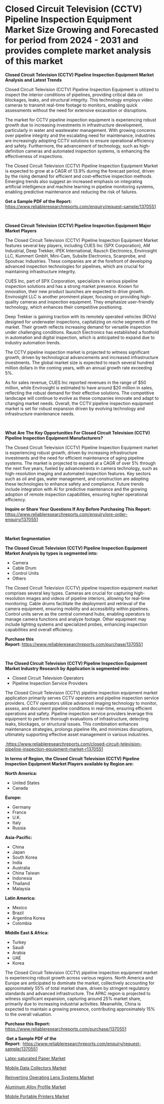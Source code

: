 <p><h1>Closed Circuit Television (CCTV) Pipeline Inspection Equipment Market Size Growing and Forecasted for period from 2024 - 2031 and provides complete market analysis of this market</h1></p><p><strong>Closed Circuit Television (CCTV) Pipeline Inspection Equipment Market Analysis and Latest Trends</strong></p>
<p><p>Closed Circuit Television (CCTV) Pipeline Inspection Equipment is utilized to inspect the interior conditions of pipelines, providing critical data on blockages, leaks, and structural integrity. This technology employs video cameras to transmit real-time footage to monitors, enabling quick assessments without the need for extensive excavation or disruptions.</p><p>The market for CCTV pipeline inspection equipment is experiencing robust growth due to increasing investments in infrastructure development, particularly in water and wastewater management. With growing concerns over pipeline integrity and the escalating need for maintenance, industries are increasingly adopting CCTV solutions to ensure operational efficiency and safety. Furthermore, the advancement of technology, such as high-definition cameras and automated inspection systems, is enhancing the effectiveness of inspections.</p><p>The Closed Circuit Television (CCTV) Pipeline Inspection Equipment Market is expected to grow at a CAGR of 13.9% during the forecast period, driven by the rising demand for efficient and cost-effective inspection methods. Emerging trends also suggest an increased emphasis on integrating artificial intelligence and machine learning in pipeline monitoring systems, enabling predictive maintenance and reducing the risk of failures.</p></p>
<p><strong>Get a Sample PDF of the Report:&nbsp;</strong> <a href="https://www.reliableresearchreports.com/enquiry/request-sample/1370551?utm_campaign=113&utm_medium=2&utm_source=Github&utm_content=ia&utm_term=17112024&utm_id=closed-circuit-television-cctv-pipeline-inspection-equipment">https://www.reliableresearchreports.com/enquiry/request-sample/1370551</a></p>
<p>&nbsp;</p>
<p><strong>Closed Circuit Television (CCTV) Pipeline Inspection Equipment Major Market Players</strong></p>
<p><p>The Closed Circuit Television (CCTV) Pipeline Inspection Equipment Market features several key players, including CUES Inc (SPX Corporation), AM Industrial, Deep Trekker, iPEK International, Rausch Electronics, Envirosight LLC, Kummert GmbH, Mini-Cam, Subsite Electronics, Scanprobe, and Spoutvac Industries. These companies are at the forefront of developing advanced inspection technologies for pipelines, which are crucial for maintaining infrastructure integrity.</p><p>CUES Inc, part of SPX Corporation, specializes in various pipeline inspection solutions and has a strong market presence. Known for innovation, their new product launches are expected to drive growth. Envirosight LLC is another prominent player, focusing on providing high-quality cameras and inspection equipment. They emphasize user-friendly technology, which enhances their competitive positioning.</p><p>Deep Trekker is gaining traction with its remotely operated vehicles (ROVs) designed for underwater inspections, capitalizing on niche segments of the market. Their growth reflects increasing demand for versatile inspection under challenging conditions. Rausch Electronics has established a foothold in automation and digital inspection, which is anticipated to expand due to industry automation trends.</p><p>The CCTV pipeline inspection market is projected to witness significant growth, driven by technological advancements and increased infrastructure investments. The global market size is expected to reach several hundred million dollars in the coming years, with an annual growth rate exceeding 5%.</p><p>As for sales revenue, CUES Inc reported revenues in the range of $50 million, while Envirosight is estimated to have around $20 million in sales, reflecting the robust demand for their effective solutions. The competitive landscape will continue to evolve as these companies innovate and adapt to changing market needs. Overall, the CCTV pipeline inspection equipment market is set for robust expansion driven by evolving technology and infrastructure maintenance needs.</p></p>
<p>&nbsp;</p>
<p><strong>What Are The Key Opportunities For Closed Circuit Television (CCTV) Pipeline Inspection Equipment Manufacturers?</strong></p>
<p><p>The Closed Circuit Television (CCTV) Pipeline Inspection Equipment market is experiencing robust growth, driven by increasing infrastructure investments and the need for efficient maintenance of aging pipeline systems. The market is projected to expand at a CAGR of over 5% through the next five years, fueled by advancements in camera technology, such as high-resolution imaging and automated inspection features. Key sectors such as oil and gas, water management, and construction are adopting these technologies to enhance safety and compliance. Future trends include integration with AI for predictive maintenance and the growing adoption of remote inspection capabilities, ensuring higher operational efficiency.</p></p>
<p><strong>Inquire or Share Your Questions If Any Before Purchasing This Report:</strong> <a href="https://www.reliableresearchreports.com/enquiry/pre-order-enquiry/1370551?utm_campaign=113&utm_medium=2&utm_source=Github&utm_content=ia&utm_term=17112024&utm_id=closed-circuit-television-cctv-pipeline-inspection-equipment">https://www.reliableresearchreports.com/enquiry/pre-order-enquiry/1370551</a></p>
<p>&nbsp;</p>
<p><strong>Market Segmentation</strong></p>
<p><strong>The Closed Circuit Television (CCTV) Pipeline Inspection Equipment Market Analysis by types is segmented into:</strong></p>
<p><ul><li>Camera</li><li>Cable Drum</li><li>Control Units</li><li>Others</li></ul></p>
<p><p>The Closed Circuit Television (CCTV) pipeline inspection equipment market comprises several key types. Cameras are crucial for capturing high-resolution images and videos of pipeline interiors, allowing for real-time monitoring. Cable drums facilitate the deployment and retrieval of the camera equipment, ensuring mobility and accessibility within pipelines. Control units serve as the central command hubs, enabling operators to manage camera functions and analyze footage. Other equipment may include lighting systems and specialized probes, enhancing inspection capabilities and overall efficiency.</p></p>
<p><strong>Purchase this Report:&nbsp;</strong><a href="https://www.reliableresearchreports.com/purchase/1370551?utm_campaign=113&utm_medium=2&utm_source=Github&utm_content=ia&utm_term=17112024&utm_id=closed-circuit-television-cctv-pipeline-inspection-equipment">https://www.reliableresearchreports.com/purchase/1370551</a></p>
<p>&nbsp;</p>
<p><strong>The Closed Circuit Television (CCTV) Pipeline Inspection Equipment Market Industry Research by Application is segmented into:</strong></p>
<p><ul><li>Closed Circuit Television Operators</li><li>Pipeline Inspection Service Providers</li></ul></p>
<p><p>The Closed Circuit Television (CCTV) pipeline inspection equipment market application primarily serves CCTV operators and pipeline inspection service providers. CCTV operators utilize advanced imaging technology to monitor, assess, and document pipeline conditions in real-time, ensuring efficient operations and safety. Pipeline inspection service providers leverage this equipment to perform thorough evaluations of infrastructure, detecting leaks, blockages, or structural issues. This combination enhances maintenance strategies, prolongs pipeline life, and minimizes disruptions, ultimately supporting effective asset management in various industries.</p></p>
<p><a href="https://www.reliableresearchreports.com/closed-circuit-television-pipeline-inspection-equipment-market-r1370551?utm_campaign=113&utm_medium=2&utm_source=Github&utm_content=ia&utm_term=17112024&utm_id=closed-circuit-television-cctv-pipeline-inspection-equipment">&nbsp;https://www.reliableresearchreports.com/closed-circuit-television-pipeline-inspection-equipment-market-r1370551</a></p>
<p><strong>In terms of Region, the Closed Circuit Television (CCTV) Pipeline Inspection Equipment Market Players available by Region are:</strong></p>
<p>
    <p> <strong> North America: </strong>
        <ul>
            <li>United States</li>
            <li>Canada</li>
        </ul>
        </p> 
    <p> <strong> Europe: </strong>
        <ul>
            <li>Germany</li>
            <li>France</li>
            <li>U.K.</li>
            <li>Italy</li>
            <li>Russia</li>
        </ul>
        </p> 
    <p> <strong> Asia-Pacific: </strong>
        <ul>
            <li>China</li>
            <li>Japan</li>
            <li>South Korea</li>
            <li>India</li>
            <li>Australia</li>
            <li>China Taiwan</li>
            <li>Indonesia</li>
            <li>Thailand</li>
            <li>Malaysia</li>
        </ul>
        </p> 
    <p> <strong> Latin America: </strong>
        <ul>
            <li>Mexico</li>
            <li>Brazil</li>
            <li>Argentina Korea</li>
            <li>Colombia</li>
        </ul>
        </p> 
    <p> <strong> Middle East & Africa: </strong>
        <ul>
            <li>Turkey</li>
            <li>Saudi</li>
            <li>Arabia</li>
            <li>UAE</li>
            <li>Korea</li>
        </ul>
    </p>
    </p>
<p><p>The Closed Circuit Television (CCTV) pipeline inspection equipment market is experiencing robust growth across various regions. North America and Europe are anticipated to dominate the market, collectively accounting for approximately 55% of total market share, driven by stringent regulatory standards and advanced infrastructure. The APAC region is projected to witness significant expansion, capturing around 25% market share, primarily due to increasing industrial activities. Meanwhile, China is expected to maintain a growing presence, contributing approximately 15% to the overall valuation.</p></p>
<p><strong>Purchase this Report: </strong><a href="https://www.reliableresearchreports.com/purchase/1370551?utm_campaign=113&utm_medium=2&utm_source=Github&utm_content=ia&utm_term=17112024&utm_id=closed-circuit-television-cctv-pipeline-inspection-equipment">https://www.reliableresearchreports.com/purchase/1370551</a></p>
<p>&nbsp;<strong>Get a Sample PDF of the Report:&nbsp;&nbsp;</strong><a href="https://www.reliableresearchreports.com/enquiry/request-sample/1370551?utm_campaign=113&utm_medium=2&utm_source=Github&utm_content=ia&utm_term=17112024&utm_id=closed-circuit-television-cctv-pipeline-inspection-equipment">https://www.reliableresearchreports.com/enquiry/request-sample/1370551</a></p>
<p><strong></strong></p>
<p><p><a href="https://github.com/AKSHATREPORTPRIME/Market-Research-Report-List-6/blob/main/latex-saturated-paper-market.md?utm_campaign=113&utm_medium=2&utm_source=Github&utm_content=ia&utm_term=17112024&utm_id=closed-circuit-television-cctv-pipeline-inspection-equipment">Latex-saturated Paper Market</a></p><p><a href="https://www.linkedin.com/pulse/mobile-data-collectors-market-growth-outlook-from-2024-2031-ef9cc?utm_campaign=113&utm_medium=2&utm_source=Github&utm_content=ia&utm_term=17112024&utm_id=closed-circuit-television-cctv-pipeline-inspection-equipment">Mobile Data Collectors Market</a></p><p><a href="https://github.com/BellAuer/Market-Research-Report-List-1/blob/main/reinverting-operating-lens-systems-market.md?utm_campaign=113&utm_medium=2&utm_source=Github&utm_content=ia&utm_term=17112024&utm_id=closed-circuit-television-cctv-pipeline-inspection-equipment">Reinverting Operating Lens Systems Market</a></p><p><a href="https://issuu.com/reportprime-2/docs/aluminum-alloy-profile-market-size-_5fc0c625137641?utm_campaign=113&utm_medium=2&utm_source=Github&utm_content=ia&utm_term=17112024&utm_id=closed-circuit-television-cctv-pipeline-inspection-equipment">Aluminum Alloy Profile Market</a></p><p><a href="https://www.linkedin.com/pulse/sustainability-trends-mobile-portable-printers-industry-market-tkpcc?utm_campaign=113&utm_medium=2&utm_source=Github&utm_content=ia&utm_term=17112024&utm_id=closed-circuit-television-cctv-pipeline-inspection-equipment">Mobile Portable Printers Market</a></p></p>